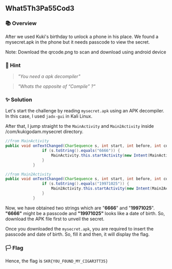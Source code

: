 ## What5Th3Pa55Cod3

### 📚 Overview

After we used Kuki's birthday to unlock a phone in his place. We found a mysecret.apk in the phone but it needs passcode to view the secret.

Note: Download the qrcode.png to scan and download using android device

### 🤔 Hint 

> _"You need a apk decompiler"_

> _"Whats the opposite of “Compile” ?"_

### ✨ Solution

Let's start the challenge by reading `mysecret.apk` using an APK decompiler. In this case, I used `jadx-gui` in Kali Linux.

After that, I jump straight to the `MainActivity` and `Main2Activity` inside /com/kukigodam.mysecret directory.

```Java
//from MainActivity
public void onTextChanged(CharSequence s, int start, int before, int count) {
                if (s.toString().equals("6666")) {
                    MainActivity.this.startActivity(new Intent(MainActivity.this, Main2Activity.class));
                }
            }

//from Main2Activity
public void onTextChanged(CharSequence s, int start, int before, int count) {
                if (s.toString().equals("19971025")) {
                    Main2Activity.this.startActivity(new Intent(Main2Activity.this, SecretActivity.class));
                }
            }
```

Now, we have obtained two strings which are "**6666**" and "**19971025**".
**"6666"** might be a passcode and **"19971025"** looks like a date of birth.
So, download the APK file first to unveil the secret.

Once you downloaded the `mysecret.apk`, you are required to insert the passcode and date of birth.
So, fill it and then, it will display the flag.

### 🏳️ Flag

Hence, the flag is `SKR{Y0U_F0UND_MY_CIGAR3TT35}` 
